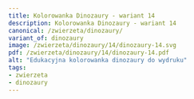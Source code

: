 ```yaml
---
title: Kolorowanka Dinozaury - wariant 14
description: Kolorowanka Dinozaury - wariant 14
canonical: /zwierzeta/dinozaury/
variant_of: dinozaury
image: /zwierzeta/dinozaury/14/dinozaury-14.svg
pdf: /zwierzeta/dinozaury/14/dinozaury-14.pdf
alt: "Edukacyjna kolorowanka dinozaury do wydruku"
tags:
- zwierzeta
- dinozaury
---
```

